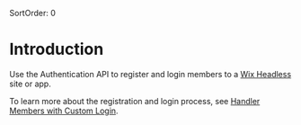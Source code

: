 SortOrder: 0
# Introduction

Use the Authentication API to register and login members to a [Wix Headless](https://dev.wix.com/docs/go-headless) site or app.

To learn more about the registration and login process, see [Handler Members with Custom Login](https://dev.wix.com/docs/go-headless/coding/rest-api/visitors-and-members/handle-members-with-custom-login).
